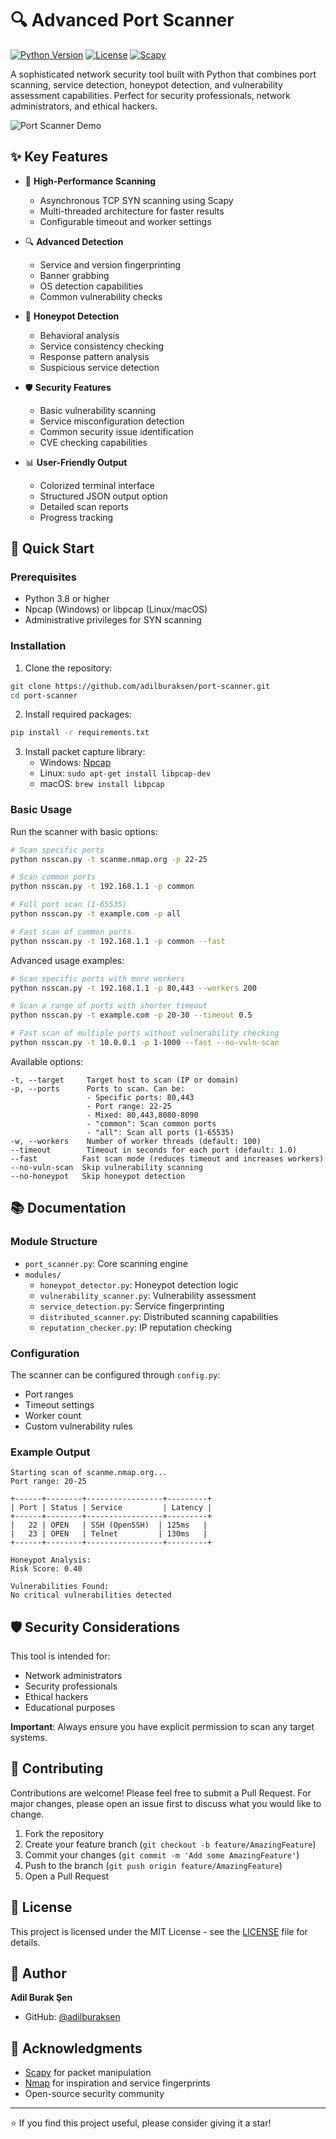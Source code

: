 # 🔍 Advanced Port Scanner

[![Python Version](https://img.shields.io/badge/python-3.8%2B-blue)](https://www.python.org/downloads/)
[![License](https://img.shields.io/badge/license-MIT-green)](LICENSE)
[![Scapy](https://img.shields.io/badge/scapy-latest-orange)](https://scapy.net/)

A sophisticated network security tool built with Python that combines port scanning, service detection, honeypot detection, and vulnerability assessment capabilities. Perfect for security professionals, network administrators, and ethical hackers.

![Port Scanner Demo](https://raw.githubusercontent.com/adilburaksen/port-scanner/master/docs/demo.gif)

## ✨ Key Features

- 🚀 **High-Performance Scanning**
  - Asynchronous TCP SYN scanning using Scapy
  - Multi-threaded architecture for faster results
  - Configurable timeout and worker settings

- 🔍 **Advanced Detection**
  - Service and version fingerprinting
  - Banner grabbing
  - OS detection capabilities
  - Common vulnerability checks

- 🍯 **Honeypot Detection**
  - Behavioral analysis
  - Service consistency checking
  - Response pattern analysis
  - Suspicious service detection

- 🛡️ **Security Features**
  - Basic vulnerability scanning
  - Service misconfiguration detection
  - Common security issue identification
  - CVE checking capabilities

- 📊 **User-Friendly Output**
  - Colorized terminal interface
  - Structured JSON output option
  - Detailed scan reports
  - Progress tracking

## 🚀 Quick Start

### Prerequisites

- Python 3.8 or higher
- Npcap (Windows) or libpcap (Linux/macOS)
- Administrative privileges for SYN scanning

### Installation

1. Clone the repository:
```bash
git clone https://github.com/adilburaksen/port-scanner.git
cd port-scanner
```

2. Install required packages:
```bash
pip install -r requirements.txt
```

3. Install packet capture library:
   - Windows: [Npcap](https://npcap.com/)
   - Linux: `sudo apt-get install libpcap-dev`
   - macOS: `brew install libpcap`

### Basic Usage

Run the scanner with basic options:
```bash
# Scan specific ports
python nsscan.py -t scanme.nmap.org -p 22-25

# Scan common ports
python nsscan.py -t 192.168.1.1 -p common

# Full port scan (1-65535)
python nsscan.py -t example.com -p all

# Fast scan of common ports
python nsscan.py -t 192.168.1.1 -p common --fast
```

Advanced usage examples:
```bash
# Scan specific ports with more workers
python nsscan.py -t 192.168.1.1 -p 80,443 --workers 200

# Scan a range of ports with shorter timeout
python nsscan.py -t example.com -p 20-30 --timeout 0.5

# Fast scan of multiple ports without vulnerability checking
python nsscan.py -t 10.0.0.1 -p 1-1000 --fast --no-vuln-scan
```

Available options:
```
-t, --target     Target host to scan (IP or domain)
-p, --ports      Ports to scan. Can be:
                 - Specific ports: 80,443
                 - Port range: 22-25
                 - Mixed: 80,443,8080-8090
                 - "common": Scan common ports
                 - "all": Scan all ports (1-65535)
-w, --workers    Number of worker threads (default: 100)
--timeout        Timeout in seconds for each port (default: 1.0)
--fast          Fast scan mode (reduces timeout and increases workers)
--no-vuln-scan  Skip vulnerability scanning
--no-honeypot   Skip honeypot detection
```

## 📚 Documentation

### Module Structure

- `port_scanner.py`: Core scanning engine
- `modules/`
  - `honeypot_detector.py`: Honeypot detection logic
  - `vulnerability_scanner.py`: Vulnerability assessment
  - `service_detection.py`: Service fingerprinting
  - `distributed_scanner.py`: Distributed scanning capabilities
  - `reputation_checker.py`: IP reputation checking

### Configuration

The scanner can be configured through `config.py`:
- Port ranges
- Timeout settings
- Worker count
- Custom vulnerability rules

### Example Output

```
Starting scan of scanme.nmap.org...
Port range: 20-25

+------+--------+-----------------+---------+
| Port | Status | Service         | Latency |
+------+--------+-----------------+---------+
|   22 | OPEN   | SSH (OpenSSH)  | 125ms   |
|   23 | OPEN   | Telnet         | 130ms   |
+------+--------+-----------------+---------+

Honeypot Analysis:
Risk Score: 0.40

Vulnerabilities Found:
No critical vulnerabilities detected
```

## 🛡️ Security Considerations

This tool is intended for:
- Network administrators
- Security professionals
- Ethical hackers
- Educational purposes

**Important**: Always ensure you have explicit permission to scan any target systems.

## 🤝 Contributing

Contributions are welcome! Please feel free to submit a Pull Request. For major changes, please open an issue first to discuss what you would like to change.

1. Fork the repository
2. Create your feature branch (`git checkout -b feature/AmazingFeature`)
3. Commit your changes (`git commit -m 'Add some AmazingFeature'`)
4. Push to the branch (`git push origin feature/AmazingFeature`)
5. Open a Pull Request

## 📝 License

This project is licensed under the MIT License - see the [LICENSE](LICENSE) file for details.

## 👤 Author

**Adil Burak Şen**

- GitHub: [@adilburaksen](https://github.com/adilburaksen)

## 🙏 Acknowledgments

- [Scapy](https://scapy.net/) for packet manipulation
- [Nmap](https://nmap.org/) for inspiration and service fingerprints
- Open-source security community

---

⭐️ If you find this project useful, please consider giving it a star!
